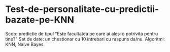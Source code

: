 # Test-de-personalitate-cu-predictii-bazate-pe-KNN
Scop: predictie de tipul "Este facultatea pe care ai ales-o potrivita pentru tine?"
Set de date: un chestionar cu 10 intrebari cu raspuns da/nu. 
Algoritmi: KNN, Naive Bayes
